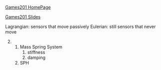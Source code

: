 [Games201 HomePage](https://games-cn.org/games201/)

[Games201 Slides](https://forum.taichi-lang.cn/t/topic/272)

Lagrangian: sensors that move passively
Eulerian: still sensors that never move

2. 
	1. Mass Spring System
		1. stiffness
		2. damping
	2. SPH